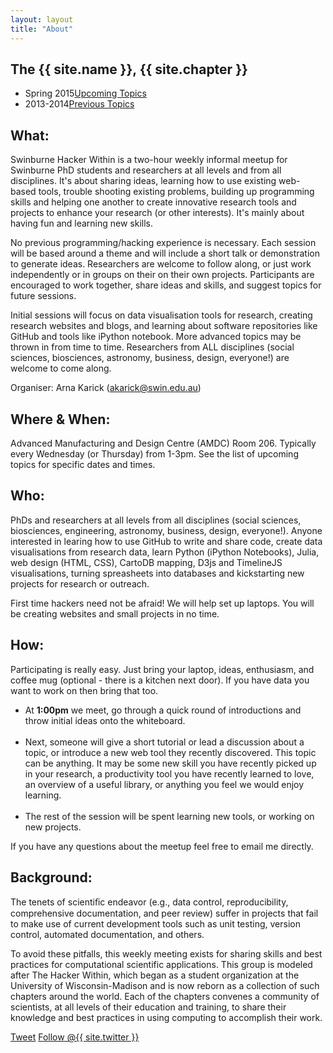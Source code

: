 ```yaml
---
layout: layout
title: "About"
---
```


<!-- You can edit this whole page, remove it, or use it as basis for any non-post pages you have. -->
<section class="content">

The {{ site.name }}, {{ site.chapter }}
========================================

<ul class="listing">
<li>
<span>Spring 2015</span><a href="{{ site.url }}/upcoming.html">Upcoming Topics</a>
</li>
<li>
<span>2013-2014</span><a href="{{ site.url }}/previous.html">Previous Topics</a>
</li>
</ul>


What:
-----

Swinburne Hacker Within is a two-hour weekly informal meetup for Swinburne PhD students and researchers at all levels and from all disciplines. It's about sharing ideas, learning how to use existing web-based tools, trouble shooting existing problems, building up programming skills and helping one another to create innovative research tools and projects to enhance your research (or other interests). It's mainly about having fun and learning new skills.

No previous programming/hacking experience is necessary. Each session will be based around a theme and will include a short talk or demonstration to generate ideas. Researchers are welcome to follow along, or just work independently or in groups on their on their own projects. Participants are encouraged to work together, share ideas and skills, and suggest topics for future sessions.

Initial sessions will focus on data visualisation tools for research, creating research websites and blogs, and learning about software repositories like GitHub and tools like iPython notebook. More advanced topics may be thrown in from time to time. Researchers from ALL disciplines (social sciences, biosciences, astronomy, business, design, everyone!) are welcome to come along. 

Organiser: Arna Karick (akarick@swin.edu.au)

Where & When: 
-----

Advanced Manufacturing and Design Centre (AMDC) Room 206. Typically every Wednesday (or Thursday) from 1-3pm. See the list of upcoming topics for specific dates and times.


Who:
-----

PhDs and researchers at all levels from all disciplines (social sciences, biosciences, engineering, astronomy, business, design, everyone!).  Anyone interested in learing how to use GitHub to write and share code, create data visualisations from research data, learn Python (iPython Notebooks), Julia, web design (HTML, CSS), CartoDB mapping, D3js and TimelineJS visualisations, turning spreasheets into databases and kickstarting new projects for research or outreach.

First time hackers need not be afraid! We will help set up laptops. You will be creating websites and small projects in no time. 


How:
-----

Participating is really easy. Just bring your laptop, ideas, enthusiasm, and coffee mug (optional - there is a kitchen next door). If you have data you want to work on then bring that too.

<ul>
<li> At <b>1:00pm</b> we meet, go through a quick round of introductions and throw initial ideas onto the whiteboard.</li><br>
<li> Next, someone will give a short tutorial or lead a discussion about a topic, or introduce a new web tool they recently discovered. This topic can be anything. It may be some new skill you have recently picked up in your research, a productivity tool you have recently learned to love, an overview of a useful library, or anything you feel we would enjoy learning.</li><br>
<li> The rest of the session will be spent learning new tools, or working on new projects. </li>
</ul>

If you have any questions about the meetup feel free to email me directly.


Background:
------

The tenets of scientiﬁc endeavor (e.g., data control, reproducibility, 
comprehensive documentation, and peer review) suffer in projects that fail 
to make use of current development tools such as unit testing, version 
control, automated documentation, and others.


To avoid these pitfalls, this weekly meeting exists for sharing skills and best practices for 
computational scientific applications. This group is modeled after The 
Hacker Within, which  began as a student organization at the University of Wisconsin-Madison and 
is now reborn as a collection of such chapters around the world. Each of 
the chapters convenes a community of scientists, at all levels of their 
education and training, to share their knowledge and best practices in 
using computing to accomplish their work.

<a href="http://twitter.com/share" class="twitter-share-button" data-count="none" data-via="{{ site.twitter }}">Tweet</a>
<a href="http://twitter.com/{{ site.twitter }}" class="twitter-follow-button" data-show-count="false">Follow @{{ site.twitter }}</a>
<script src="http://platform.twitter.com/widgets.js" type="text/javascript"></script>
</section>
